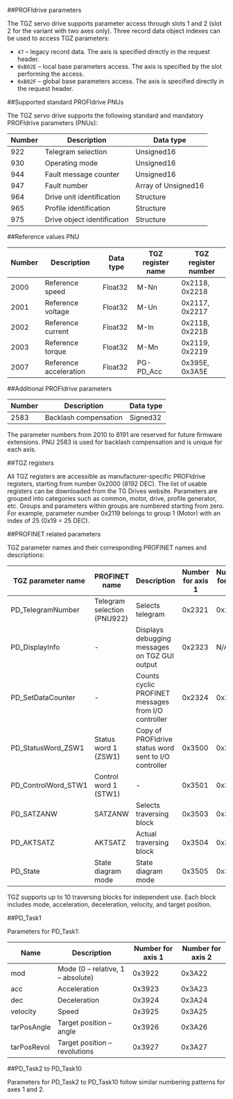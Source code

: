 ##PROFIdrive parameters

The TGZ servo drive supports parameter access through slots 1 and 2 (slot 2 for the variant with two axes only). Three record data object indexes can be used to access TGZ parameters:

- `47` – legacy record data. The axis is specified directly in the request header.
- `0xB02E` – local base parameters access. The axis is specified by the slot performing the access.
- `0xB02F` – global base parameters access. The axis is specified directly in the request header.

##Supported standard PROFIdrive PNUs

The TGZ servo drive supports the following standard and mandatory PROFIdrive parameters (PNUs):

| Number | Description | Data type |
|--------|-------------|-----------|
| 922    | Telegram selection | Unsigned16 |
| 930    | Operating mode | Unsigned16 |
| 944    | Fault message counter | Unsigned16 |
| 947    | Fault number | Array of Unsigned16 |
| 964    | Drive unit identification | Structure |
| 965    | Profile identification | Structure |
| 975    | Drive object identification | Structure |

##Reference values PNU

| Number | Description | Data type | TGZ register name | TGZ register number |
|--------|-------------|-----------|-------------------|---------------------|
| 2000   | Reference speed | Float32 | M-Nn | 0x2118, 0x2218 |
| 2001   | Reference voltage | Float32 | M-Un | 0x2117, 0x2217 |
| 2002   | Reference current | Float32 | M-In | 0x211B, 0x221B |
| 2003   | Reference torque | Float32 | M-Mn | 0x2119, 0x2219 |
| 2007   | Reference acceleration | Float32 | PG-PD_Acc | 0x395E, 0x3A5E |

##Additional PROFIdrive parameters

| Number | Description | Data type |
|--------|-------------|-----------|
| 2583   | Backlash compensation | Signed32 |

The parameter numbers from 2010 to 8191 are reserved for future firmware extensions. PNU 2583 is used for backlash compensation and is unique for each axis.

##TGZ registers

All TGZ registers are accessible as manufacturer-specific PROFIdrive registers, starting from number 0x2000 (8192 DEC). The list of usable registers can be downloaded from the TG Drives website. Parameters are grouped into categories such as common, motor, drive, profile generator, etc. Groups and parameters within groups are numbered starting from zero. For example, parameter number 0x2119 belongs to group 1 (Motor) with an index of 25 (0x19 = 25 DEC).

##PROFINET related parameters

TGZ parameter names and their corresponding PROFINET names and descriptions:

| TGZ parameter name | PROFINET name | Description | Number for axis 1 | Number for axis 2 |
|--------------------|---------------|-------------|-------------------|-------------------|
| PD_TelegramNumber  | Telegram selection (PNU922) | Selects telegram | 0x2321 | 0x2421 |
| PD_DisplayInfo     | -             | Displays debugging messages on TGZ GUI output | 0x2323 | N/A |
| PD_SetDataCounter  | -             | Counts cyclic PROFINET messages from I/O controller | 0x2324 | 0x2424 |
| PD_StatusWord_ZSW1 | Status word 1 (ZSW1) | Copy of PROFIdrive status word sent to I/O controller | 0x3500 | 0x3600 |
| PD_ControlWord_STW1| Control word 1 (STW1) | - | 0x3501 | 0x3601 |
| PD_SATZANW         | SATZANW       | Selects traversing block | 0x3503 | 0x3603 |
| PD_AKTSATZ         | AKTSATZ       | Actual traversing block | 0x3504 | 0x3604 |
| PD_State           | State diagram mode | State diagram mode | 0x3505 | 0x3605 |

TGZ supports up to 10 traversing blocks for independent use. Each block includes mode, acceleration, deceleration, velocity, and target position.

##PD_Task1

Parameters for PD_Task1:

| Name         | Description              | Number for axis 1 | Number for axis 2 |
|--------------|--------------------------|-------------------|-------------------|
| mod          | Mode (0 – relative, 1 – absolute) | 0x3922 | 0x3A22 |
| acc          | Acceleration             | 0x3923            | 0x3A23            |
| dec          | Deceleration             | 0x3924            | 0x3A24            |
| velocity     | Speed                    | 0x3925            | 0x3A25            |
| tarPosAngle  | Target position – angle  | 0x3926            | 0x3A26            |
| tarPosRevol  | Target position – revolutions | 0x3927         | 0x3A27            |

##PD_Task2 to PD_Task10

Parameters for PD_Task2 to PD_Task10 follow similar numbering patterns for axes 1 and 2.




